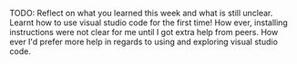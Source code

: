 TODO: Reflect on what you learned this week and what is still unclear.
Learnt how to use visual studio code for the first time! How ever, installing instructions were not clear for me until I got extra help from peers. How ever I'd prefer more help in regards to using and exploring visual studio code.